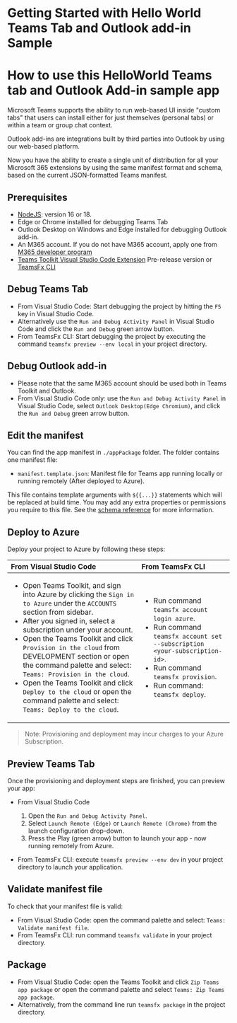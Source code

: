 # Getting Started with Hello World Teams Tab and Outlook add-in Sample

# How to use this HelloWorld Teams tab and Outlook Add-in sample app

Microsoft Teams supports the ability to run web-based UI inside "custom tabs" that users can install either for just themselves (personal tabs) or within a team or group chat context.

Outlook add-ins are integrations built by third parties into Outlook by using our web-based platform.

Now you have the ability to create a single unit of distribution for all your Microsoft 365 extensions by using the same manifest format and schema, based on the current JSON-formatted Teams manifest.

## Prerequisites

- [NodeJS](https://nodejs.org/en/): version 16 or 18.
- Edge or Chrome installed for debugging Teams Tab
- Outlook Desktop on Windows and Edge installed for debugging Outlook add-in.
- An M365 account. If you do not have M365 account, apply one from [M365 developer program](https://developer.microsoft.com/en-us/microsoft-365/dev-program)
- [Teams Toolkit Visual Studio Code Extension](https://aka.ms/teams-toolkit) Pre-release version or [TeamsFx CLI](https://aka.ms/teamsfx-cli)

## Debug Teams Tab

- From Visual Studio Code: Start debugging the project by hitting the `F5` key in Visual Studio Code.
- Alternatively use the `Run and Debug Activity Panel` in Visual Studio Code and click the `Run and Debug` green arrow button.
- From TeamsFx CLI: Start debugging the project by executing the command `teamsfx preview --env local` in your project directory.

## Debug Outlook add-in
- Please note that the same M365 account should be used both in Teams Toolkit and Outlook. 
- From Visual Studio Code only: use the `Run and Debug Activity Panel` in Visual Studio Code, select `Outlook Desktop(Edge Chromium)`, and click the `Run and Debug` green arrow button.

## Edit the manifest

You can find the app manifest in `./appPackage` folder. The folder contains one manifest file:
* `manifest.template.json`: Manifest file for Teams app running locally or running remotely (After deployed to Azure).

This file contains template arguments with `${{...}}` statements which will be replaced at build time. You may add any extra properties or permissions you require to this file. See the [schema reference](https://docs.microsoft.com/en-us/microsoftteams/platform/resources/schema/manifest-schema) for more information.

## Deploy to Azure

Deploy your project to Azure by following these steps:

| From Visual Studio Code                                                                                                                                                                                                                                                                                                                                                  | From TeamsFx CLI                                                                                                                                                                                                                    |
| :----------------------------------------------------------------------------------------------------------------------------------------------------------------------------------------------------------------------------------------------------------------------------------------------------------------------------------------------------------------------- | :---------------------------------------------------------------------------------------------------------------------------------------------------------------------------------------------------------------------------------- |
| <ul><li>Open Teams Toolkit, and sign into Azure by clicking the `Sign in to Azure` under the `ACCOUNTS` section from sidebar.</li> <li>After you signed in, select a subscription under your account.</li><li>Open the Teams Toolkit and click `Provision in the cloud` from DEVELOPMENT section or open the command palette and select: `Teams: Provision in the cloud`.</li><li>Open the Teams Toolkit and click `Deploy to the cloud` or open the command palette and select: `Teams: Deploy to the cloud`.</li></ul> | <ul> <li>Run command `teamsfx account login azure`.</li> <li>Run command `teamsfx account set --subscription <your-subscription-id>`.</li> <li> Run command `teamsfx provision`.</li> <li>Run command: `teamsfx deploy`. </li></ul> |

> Note: Provisioning and deployment may incur charges to your Azure Subscription.

## Preview Teams Tab

Once the provisioning and deployment steps are finished, you can preview your app:

- From Visual Studio Code

  1. Open the `Run and Debug Activity Panel`.
  1. Select `Launch Remote (Edge)` or `Launch Remote (Chrome)` from the launch configuration drop-down.
  1. Press the Play (green arrow) button to launch your app - now running remotely from Azure.

- From TeamsFx CLI: execute `teamsfx preview --env dev` in your project directory to launch your application.

## Validate manifest file

To check that your manifest file is valid:

- From Visual Studio Code: open the command palette and select: `Teams: Validate manifest file`.
- From TeamsFx CLI: run command `teamsfx validate` in your project directory.

## Package

- From Visual Studio Code: open the Teams Toolkit and click `Zip Teams app package` or open the command palette and select `Teams: Zip Teams app package`.
- Alternatively, from the command line run `teamsfx package` in the project directory.
